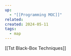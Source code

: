```yaml
---
up:
  - "[[Programming MOC]]"
related: 
created: 2024-05-11
tags:
  - map
---
```

 [[Tst Black-Box Techniques]]